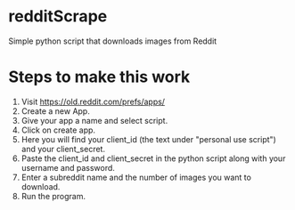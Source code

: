 # redditScrape
Simple python script that downloads images from Reddit

# Steps to make this work
1) Visit https://old.reddit.com/prefs/apps/
2) Create a new App.
3) Give your app a name and select script.
4) Click on create app.
5) Here you will find your client_id (the text under "personal use script") and your client_secret.
6) Paste the client_id and client_secret in the python script along with your username and password.
7) Enter a subreddit name and the number of images you want to download.
8) Run the program.
